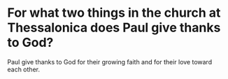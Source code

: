 # For what two things in the church at Thessalonica does Paul give thanks to God?

Paul give thanks to God for their growing faith and for their love toward each other.
